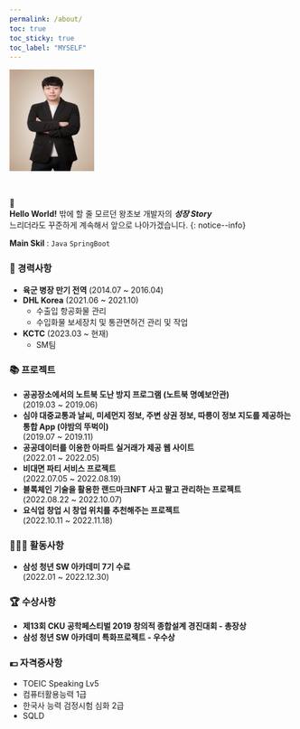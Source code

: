```yaml
---
permalink: /about/
toc: true
toc_sticky: true
toc_label: "MYSELF"
---
```


<p align="Left">
  <img src="/assets/logo.ico/me2.jpg" height="180px" width="150px">
</p>

<br>

📌 <br>
**Hello World!** 밖에 할 줄 모르던 왕초보 개발자의 **_성장 Story_**  
느리더라도 꾸준하게 계속해서 앞으로 나아가겠습니다.
{: notice--info}

**Main Skil** : `Java` `SpringBoot`
<br>

### 📝 경력사항

- **육군 병장 만기 전역** (2014.07 ~ 2016.04)
- **DHL Korea** (2021.06 ~ 2021.10)
  - 수출입 항공화물 관리
  - 수입화물 보세장치 및 통관면허건 관리 및 작업
- **KCTC** (2023.03 ~ 현재)
  - SM팀

### 📚 프로젝트

- **공공장소에서의 노트북 도난 방지 프로그램 (노트북 명예보안관)** <br>(2019.03 ~ 2019.06)
- **심야 대중교통과 날씨, 미세먼지 정보, 주변 상권 정보, 따릉이 정보 지도를 제공하는 통합 App (야밤의 뚜벅이)** <br>(2019.07 ~ 2019.11)
- **공공데이터를 이용한 아파트 실거래가 제공 웹 사이트** <br>(2022.01 ~ 2022.05)
- **비대면 파티 서비스 프로젝트** <br>(2022.07.05 ~ 2022.08.19)
- **블록체인 기술을 활용한 랜드마크NFT 사고 팔고 관리하는 프로젝트** <br>(2022.08.22 ~ 2022.10.07)
- **요식업 창업 시 창업 위치를 추천해주는 프로젝트** <br>(2022.10.11 ~ 2022.11.18)

### 🏃🏻‍♀️ 활동사항

- **삼성 청년 SW 아카데미 7기 수료** <br> (2022.01 ~ 2022.12.30)

### 🏆 수상사항

- **제13회 CKU 공학페스티벌 2019 창의적 종합설계 경진대회 - 총장상**
- **삼성 청년 SW 아카데미 특화프로젝트 - 우수상**

### 💶 자격증사항

- TOEIC Speaking Lv5
- 컴퓨터활용능력 1급
- 한국사 능력 검정시험 심화 2급
- SQLD